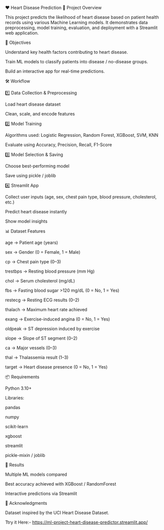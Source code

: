 ❤️ Heart Disease Prediction
📌 Project Overview

This project predicts the likelihood of heart disease based on patient health records using various Machine Learning models.
It demonstrates data preprocessing, model training, evaluation, and deployment with a Streamlit web application.

🎯 Objectives

Understand key health factors contributing to heart disease.

Train ML models to classify patients into disease / no-disease groups.

Build an interactive app for real-time predictions.

🛠 Workflow

1️⃣ Data Collection & Preprocessing

Load heart disease dataset

Clean, scale, and encode features

2️⃣ Model Training

Algorithms used: Logistic Regression, Random Forest, XGBoost, SVM, KNN

Evaluate using Accuracy, Precision, Recall, F1-Score

3️⃣ Model Selection & Saving

Choose best-performing model

Save using pickle / joblib

4️⃣ Streamlit App

Collect user inputs (age, sex, chest pain type, blood pressure, cholesterol, etc.)

Predict heart disease instantly

Show model insights

📊 Dataset Features

age → Patient age (years)

sex → Gender (0 = Female, 1 = Male)

cp → Chest pain type (0–3)

trestbps → Resting blood pressure (mm Hg)

chol → Serum cholesterol (mg/dL)

fbs → Fasting blood sugar >120 mg/dL (0 = No, 1 = Yes)

restecg → Resting ECG results (0–2)

thalach → Maximum heart rate achieved

exang → Exercise-induced angina (0 = No, 1 = Yes)

oldpeak → ST depression induced by exercise

slope → Slope of ST segment (0–2)

ca → Major vessels (0–3)

thal → Thalassemia result (1–3)

target → Heart disease presence (0 = No, 1 = Yes)

📦 Requirements

Python 3.10+

Libraries:

pandas

numpy

scikit-learn

xgboost

streamlit

pickle-mixin / joblib



📌 Results

Multiple ML models compared

Best accuracy achieved with XGBoost / RandomForest

Interactive predictions via Streamlit

🙌 Acknowledgments

Dataset inspired by the UCI Heart Disease Dataset.

Ttry it Here:- https://ml-project-heart-disease-predictor.streamlit.app/
